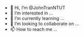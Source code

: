 - 👋 Hi, I’m @JohnTranNTUT
- 👀 I’m interested in ...
- 🌱 I’m currently learning ...
- 💞️ I’m looking to collaborate on ...
- 📫 How to reach me ...

<!---
JohnTranNTUT/JohnTranNTUT is a ✨ special ✨ repository because its `README.md` (this file) appears on your GitHub profile.
You can click the Preview link to take a look at your changes.
--->
